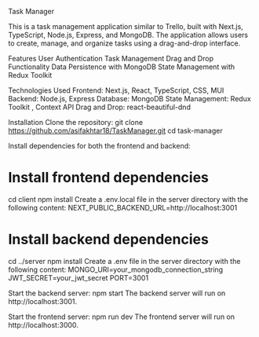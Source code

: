 Task Manager

This is a task management application similar to Trello, built with Next.js, TypeScript, Node.js, Express, and MongoDB. The application allows users to create, manage, and organize tasks using a drag-and-drop interface.

Features
User Authentication
Task Management
Drag and Drop Functionality
Data Persistence with MongoDB
State Management with Redux Toolkit

Technologies Used
Frontend: Next.js, React, TypeScript, CSS, MUI
Backend: Node.js, Express
Database: MongoDB
State Management: Redux Toolkit , Context API
Drag and Drop: react-beautiful-dnd

Installation
Clone the repository:
git clone https://github.com/asifakhtar18/TaskManager.git
cd task-manager

Install dependencies for both the frontend and backend:

# Install frontend dependencies
cd client
npm install
Create a .env.local file in the server directory with the following content:
NEXT_PUBLIC_BACKEND_URL=http://localhost:3001


# Install backend dependencies
cd ../server
npm install
Create a .env file in the server directory with the following content:
MONGO_URI=your_mongodb_connection_string
JWT_SECRET=your_jwt_secret
PORT=3001


Start the backend server:
npm start
The backend server will run on http://localhost:3001.


Start the frontend server:
npm run dev
The frontend server will run on http://localhost:3000.

